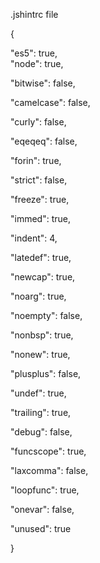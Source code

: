 .jshintrc file


{

  "es5": true,    
  "node": true,

  "bitwise": false,

  "camelcase": false,

  "curly": false,

  "eqeqeq": false,

  "forin": true,

  "strict": false,

  "freeze": true,

  "immed": true,

  "indent": 4,

  "latedef": true,

  "newcap": true,

  "noarg": true,

  "noempty": false,

  "nonbsp": true,

  "nonew": true,

  "plusplus": false,

  "undef": true,

  "trailing": true,

  "debug": false,

  "funcscope": true,

  "laxcomma": false,

  "loopfunc": true,

  "onevar": false,

  "unused": true

}